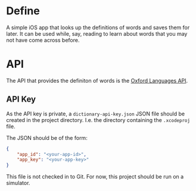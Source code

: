 # Define

A simple iOS app that looks up the definitions of words and saves them for later.
It can be used while, say, reading to learn about words that you may not have come across before.

# API
The API that provides the definiton of words is the [Oxford Languages API](https://developer.oxforddictionaries.com/).

## API Key
As the API key is private, a `dictionary-api-key.json` JSON file should be created in the project directory.
I.e. the directory containing the `.xcodeproj` file.

The JSON should be of the form:
```json
{
    "app_id": "<your-app-id>",
    "app_key": "<your-app-key>"
}
```
This file is not checked in to Git.
For now, this project should be run on a simulator.
